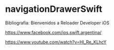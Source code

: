 # navigationDrawerSwift

Bibliografia: Bienvenidos a Reloader Developer iOS

https://www.facebook.com/ios.swift.argentina/

https://www.youtube.com/watch?v=Hl_Re_KLhcY
